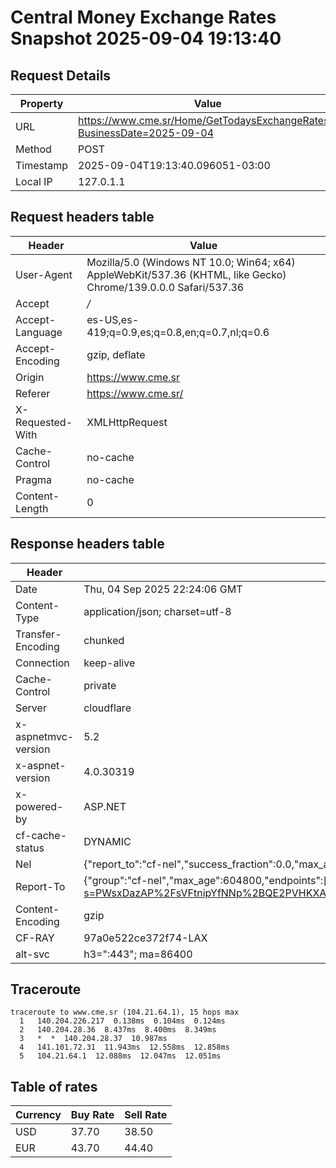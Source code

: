 # Central Money Exchange Rates Snapshot 2025-09-04 19:13:40
## Request Details

| Property | Value |
|----------|-------|
| URL | https://www.cme.sr/Home/GetTodaysExchangeRates/?BusinessDate=2025-09-04 |
| Method | POST |
| Timestamp | 2025-09-04T19:13:40.096051-03:00 |
| Local IP | 127.0.1.1 |
    
## Request headers table

| Header | Value |
|--------|-------|
| User-Agent | Mozilla/5.0 (Windows NT 10.0; Win64; x64) AppleWebKit/537.36 (KHTML, like Gecko) Chrome/139.0.0.0 Safari/537.36 |
| Accept | */* |
| Accept-Language | es-US,es-419;q=0.9,es;q=0.8,en;q=0.7,nl;q=0.6 |
| Accept-Encoding | gzip, deflate |
| Origin | https://www.cme.sr |
| Referer | https://www.cme.sr/ |
| X-Requested-With | XMLHttpRequest |
| Cache-Control | no-cache |
| Pragma | no-cache |
| Content-Length | 0 |

    
## Response headers table
| Header | Value |
|--------|-------|
| Date | Thu, 04 Sep 2025 22:24:06 GMT |
| Content-Type | application/json; charset=utf-8 |
| Transfer-Encoding | chunked |
| Connection | keep-alive |
| Cache-Control | private |
| Server | cloudflare |
| x-aspnetmvc-version | 5.2 |
| x-aspnet-version | 4.0.30319 |
| x-powered-by | ASP.NET |
| cf-cache-status | DYNAMIC |
| Nel | {"report_to":"cf-nel","success_fraction":0.0,"max_age":604800} |
| Report-To | {"group":"cf-nel","max_age":604800,"endpoints":[{"url":"https://a.nel.cloudflare.com/report/v4?s=PWsxDazAP%2FsVFtnipYfNNp%2BQE2PVHKXA6zQVWatGKTmuMD4vdED7pV%2B7Mkh0sSJ2O3ceCvuJOtMK97q3i0gTUYlr8Eu7GkxPeMw%3D"}]} |
| Content-Encoding | gzip |
| CF-RAY | 97a0e522ce372f74-LAX |
| alt-svc | h3=":443"; ma=86400 |

## Traceroute 

```
traceroute to www.cme.sr (104.21.64.1), 15 hops max
  1   140.204.226.217  0.138ms  0.104ms  0.124ms 
  2   140.204.28.36  8.437ms  8.400ms  8.349ms 
  3   *  *  140.204.28.37  10.987ms 
  4   141.101.72.31  11.943ms  12.558ms  12.858ms 
  5   104.21.64.1  12.088ms  12.047ms  12.051ms 

```


## Table of rates

| Currency | Buy Rate | Sell Rate |
|----------|----------|-----------|
| USD | 37.70 | 38.50 |
| EUR | 43.70 | 44.40 |
